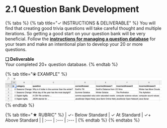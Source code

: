 # 2.1 Question Bank Development

{% tabs %}
{% tab title="✓  INSTRUCTIONS & DELIVERABLE" %}
You will find that creating good trivia questions will take careful thought and multiple iterations. So getting a good start on your question bank will be very beneficial. Follow the [**instructions for managing a question database**](https://docs.idew.org/code-trivia/code-template/managing-the-question-db) for your team and make an intentional plan to develop your 20 or more questions.

**❏ Deliverable**  
Your completed 20+ question database.
{% endtab %}

{% tab title="⦿ EXAMPLE" %}
![](../../.gitbook/assets/questiondb.png)
{% endtab %}

{% tab title="★  RUBRIC" %}
| ✓-  Below Standard | ✓  At Standard | ✓+  Above Standard |
| :--- | :--- | :--- |
{% endtab %}
{% endtabs %}



### 

